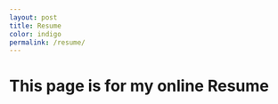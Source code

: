 ```yaml
---
layout: post
title: Resume
color: indigo
permalink: /resume/		
---
```


<h1>This page is for my online Resume</h1>

